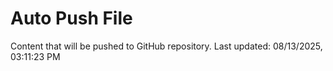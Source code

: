# Auto Push File

Content that will be pushed to GitHub repository.
Last updated: 08/13/2025, 03:11:23 PM